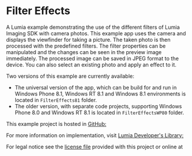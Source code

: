 Filter Effects
==============

A Lumia example demonstrating the use of the different filters of Lumia Imaging
SDK with camera photos. This example app uses the camera and displays the
viewfinder for taking a picture. The taken photo is then processed with the
predefined filters. The filter properties can be manipulated and the changes can
be seen in the preview image immediately. The processed image can be saved in
JPEG format to the device. You can also select an existing photo and apply an
effect to it. 

Two versions of this example are currently available:

* The universal version of the app, which can be build for and run in Windows
  Phone 8.1, Windows RT 8.1 and Windows 8.1 environments is located in
  `FilterEffects81` folder.
* The older version, with separate code projects, supporting Windows Phone 8.0
  and Windows RT 8.1 is located in `FilterEffectsWP80` folder.

This example project is hosted in [GitHub:](https://github.com/Microsoft/filter-effects)

For more information on implementation, visit [Lumia Developer's Library:](http://dev.windows.com/en-us/featured/lumia)

For legal notice see the [license file](https://github.com/Microsoft/filter-effects/blob/master/Licence.txt) provided with this project or online at


